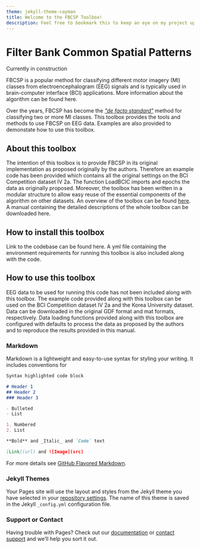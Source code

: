 ```yaml
---
theme: jekyll-theme-cayman
title: Welcome to the FBCSP Toolbox!
description: Feel free to bookmark this to keep an eye on my project updates
---
```


# Filter Bank Common Spatial Patterns

Currently in construction
  
FBCSP is a popular method for classifying different motor imagery (MI) classes from electroencephalogram (EEG) signals and is typically used in brain-computer interface (BCI) applications. More information about the algorithm can be found here.

Over the years, FBCSP has become the <a href="https://onlinelibrary.wiley.com/doi/full/10.1002/hbm.23730"><i>"de facto standard"</i></a> method for classifying two or more MI classes. This toolbox provides the tools and methods to use FBCSP on EEG data. Examples are also provided to demonstate how to use this toolbox. 

## About this toolbox
The intention of this toolbox is to provide FBCSP in its original implementation as proposed originally by the authors. Therefore an example code has been provided which contains all the original settings on the BCI Competition dataset IV 2a. The function LoadBCIC imports and epochs the data as originally proposed. Moreover, the toolbox has been written in a modular structure to allow easy reuse of the essential components of the  algorithm on other datasets. An overview of the toolbox can be found <a href="https://fbcsptoolbox.github.io/architecture.md" target="_blank">here</a>. A manual containing the detailed descriptions of the whole toolbox can be downloaded here. 

## How to install this toolbox
Link to the codebase can be found here.
A yml file containing the environment requirements for running this toolbox is also included along with the code.

## How to use this toolbox
EEG data to be used for running this code has not been included along with this toolbox. The example code provided along with this toolbox can be used on the BCI Competition dataset IV 2a and the Korea University dataset. Data can be downloaded in the original GDF format and mat formats, respectively. Data loading functions provided along with this toolbox are configured with defaults to process the data as proposed by the authors and to reproduce the results provided in this manual.

### Markdown

Markdown is a lightweight and easy-to-use syntax for styling your writing. It includes conventions for

```markdown
Syntax highlighted code block

# Header 1
## Header 2
### Header 3

- Bulleted
- List

1. Numbered
2. List

**Bold** and _Italic_ and `Code` text

[Link](url) and ![Image](src)
```

For more details see [GitHub Flavored Markdown](https://guides.github.com/features/mastering-markdown/).

### Jekyll Themes

Your Pages site will use the layout and styles from the Jekyll theme you have selected in your [repository settings](https://github.com/fbcsptoolbox/fbcsptoolbox.github.io/settings). The name of this theme is saved in the Jekyll `_config.yml` configuration file.

### Support or Contact

Having trouble with Pages? Check out our [documentation](https://help.github.com/categories/github-pages-basics/) or [contact support](https://github.com/contact) and we’ll help you sort it out.
